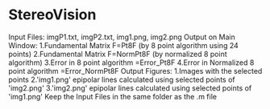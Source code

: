 # StereoVision

Input Files: imgP1.txt, imgP2.txt, img1.png, img2.png
Output on Main Window:
1.Fundamental Matrix F=Pt8F (by 8 point algorithm using 24 points)
2.Fundamental Matrix F=NormPt8F (by normalized 8 point algorithm)
3.Error in 8 point algorithm =Error_Pt8F
4.Error in Normalized 8 point algorithm =Error_NormPt8F
Output Figures:
1.Images with the selected points
2.'img1.png' epipolar lines calculated using selected points of 'img2.png'
3.'img2.png' epipolar lines calculated using selected points of 'img1.png'
Keep the Input Files in the same folder as the .m file
